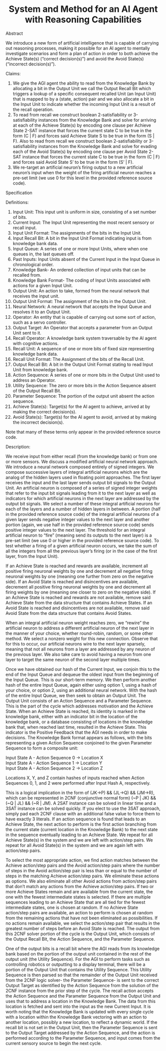 <h1 align="center">
System and Method for an AI Agent with Reasoning Capabilities
</h1>

Abstract

We introduce a new form of artificial intelligence that is capable of carrying out reasoning processes, making it possible for an AI agent to mentally investigate scenarios and form a plan of action in order to both achieve the Achieve State(s) (“correct decision(s)”) and avoid the Avoid State(s) (“incorrect decision(s)”).

Claims:

1. We give the AGI agent the ability to read from the Knowledge Bank by allocating a bit in the Output Unit we call the Output Recall Bit which triggers a lookup of a specific consequent recalled Unit (an Input Unit) that is mapped to by a (state, action) pair and we also allocate a bit in the Input Unit to indicate whether the incoming Input Unit is a result of the recall operation.  
2. To read from recall we construct boolean 2-satisfiability or 3-satisfiability instances from the Knowledge Bank and solve for arriving at each of the Achieve State(s) by encoding one clause per Achieve State 2-SAT instance that forces the current state C to be true in the form (C | F) and forces said Achieve State S to be true in the form (S | F). Also to read from recall we construct boolean 2-satisfiability or 3-satisfiability instances from the Knowledge Bank and solve for evading each of the Avoid State(s) by encoding one clause per Avoid State 2-SAT instance that forces the current state C to be true in the form (C | F) and forces said Avoid State S’ to be true in the form (S’ | F).  
3. We re-target an artificial neuron’s firing output to a new artificial neuron’s input when the weight of the firing artificial neuron reaches a pre-set limit (we use 0 for this level in the provided reference source code).

Specification

Definitions:

1. Input Unit: This input unit is uniform in size, consisting of a set number of bits.  
2. Current Input: The Input Unit representing the most recent sensory or recall input.  
3. Input Unit Format: The assignments of the bits in the Input Unit.  
4. Input Recall Bit: A bit in the Input Unit Format indicating input is from knowledge bank data.  
5. Input Queue: A series of one or more Input Units, where when one queues in, the last queues off.  
6. Past Inputs: Input Units absent of the Current Input in the Input Queue in chronological order.  
7. Knowledge Bank- An ordered collection of input units that can be recalled from.  
8. Knowledge Bank Format- The coding of Input Units associated with actions for a given Input Unit.  
9. Output Unit: An action to take, formed from the neural network that receives the input unit.  
10. Output Unit Format: The assignment of the bits in the Output Unit.  
11. Neural Network: A neural network that accepts the Input Queue and resolves it to an Output Unit.  
12. Operator: An entity that is capable of carrying out some sort of action, such as a servo controller.  
13. Output Target: An Operator that accepts a parameter from an Output Unit sent to it.  
14. Recall Operator: A knowledge bank system traversable by the AI agent with cognitive actions.  
15. Recall Unit: A sequence of one or more bits of fixed size representing knowledge bank data.  
16. Recall Unit Format: The Assignment of the bits of the Recall Unit.  
17. Output Recall Bit: A bit in the Output Unit Format stating to read Input Unit from knowledge bank.  
18. Action Sequence: A series of one or more bits in the Output Unit used to address an Operator.  
19. Utility Sequence: The zero or more bits in the Action Sequence absent of the Output Recall Bit.  
20. Parameter Sequence: The portion of the output unit absent the action sequence.  
21. Achieve State(s): Target(s) for the AI agent to achieve, arrived at by making the correct decision(s).  
22. Avoid State(s): Target(s) for the AI agent to avoid, arrived at by making the incorrect decision(s).

Note that many of these terms only appear in the provided reference source code.

Description:

We receive input from either recall (from the knowledge bank) or from one or more sensors. We discuss a modified artificial neural network approach. We introduce a neural network composed entirely of signed integers. We compose successive layers of integral artificial neurons which are the analog of the hidden layers used in floating point approaches. The first layer receives the input and the last layer sends output bit signals to the Output Unit. An artificial neuron is composed of a series of signed integer weights that refer to the input bit signals leading from it to the next layer as well as indicators for which artificial neurons in the next layer are addressed by the output bit signals. We select a number of these integral artificial neurons for each of the layers and a number of hidden layers in between. A portion (half in the provided reference source code) of the integral artificial neurons of a given layer sends negative integer values to the next layer and another portion (again, we use half in the provided reference source code) sends positive integer values to the next layer. The threshold for an integral artificial neuron to “fire” (meaning send its outputs to the next layer) is a pre-set limit (we use 0 or higher in the provided reference source code). To test whether a firing of a given artificial neuron occurs, we take the sum of all the integers from all the previous layer’s firing (or in the case of the first layer, from the Input Unit).

If an Achieve State is reached and rewards are available, increment all positive firing neuronal weights by one and decrement all negative firing neuronal weights by one (meaning one further from zero on the negative side). If an Avoid State is reached and disincentives are available, decrement all positive firing neuronal weights by one and decrement all firing weights by one (meaning one closer to zero on the negative side). If an Achieve State is reached and rewards are not available, remove said Achieve State from the data structure that contains Achieve States. If an Avoid State is reached and disincentives are not available, remove said Avoid State from the data structure that contains Avoid States.

When an integral artificial neuron weight reaches zero, we “rewire” the artificial neuron to address a different artificial neuron of the next layer in the manner of your choice, whether round-robin, random, or some other method. We select a nonzero weight for this new connection. Observe that for this to occur, our artificial neurons wire to the next layer sparsely, meaning that not all neurons from a layer are addressed by any neuron of the previous layer. We also take care to avoid having a neuron from one layer to target the same neuron of the second layer multiple times.

Once we have obtained our hash of the Current Input, we conjoin this to the end of the Input Queue and dequeue the oldest input from the beginning of the Input Queue. This is our short-term memory. We then perform another hash of the entire Input Queue, again either using option 1, using a hash of your choice, or option 2, using an additional neural network. With the hash of the entire Input Queue, we then seek to obtain an Output Unit. The Output Unit consists of an Action Sequence and a Parameter Sequence. This is the part of the cycle which addresses motivation and the Achieve State. When an Achieve State is reached, its identity is marked in the knowledge bank, either with an indicator bit in the location of the knowledge bank, or a database consisting of locations in the knowledge bank that, when reached last time, resulted in the Achieve State. This indicator is the Positive Feedback that the AGI needs in order to make decisions. The Knowledge Bank format appears as follows, with the bits representing a given Action Sequence conjoined to the given Parameter Sequence to form a composite unit:

Input State A \- Action Sequence 0 \-\> Location X  
Input State A \- Action Sequence 1 \-\> Location Y  
Input State A \- Action Sequence 2 \-\> Location Z

Locations X, Y, and Z contain hashes of inputs reached when Action Sequences 0, 1, and 2 were performed after Input Hash A, respectively.

This is a logical implication in the form of (JK-\>P) && (JL-\>Q) && (JM-\>R), which can be represented in 2CNF (conjunctive normal form) (\~P | JK) && (\~Q | JL) && (\~R | JM). A 2SAT instance can be solved in linear time and a 3SAT instance can be solved quickly. If you elect to use the 3SAT approach, simply pad each 2CNF clause with an additional false value to force them to have exactly 3 literals. If an action sequence is found that leads to an Achieve State, the next action to perform is the first action branching from the current state (current location in the Knowledge Bank) to the next state in the sequence eventually leading to an Achieve State. We repeat for all Achieve State(s) in the system and we are left with action/step pairs. We repeat for all Avoid State(s) in the system and we are again left with action/step pairs.

To select the most appropriate action, we find action matches between the Achieve action/step pairs and the Avoid action/step pairs where the number of steps in the Avoid action/step pair is less than or equal to the number of steps in the matching Achieve action/step pairs. We eliminate these actions as options. We also eliminate all other Avoid actions from action/step pairs that don’t match any actions from the Achieve action/step pairs. If two or more Achieve States remain and are available from the current state, the one with the fewest intermediate states is selected. If there are multiple sequences leading to an Achieve State that are all tied for the fewest intermediate states, one is chosen at random. If no Achieve State action/step pairs are available, an action to perform is chosen at random from the remaining actions that have not been eliminated as possibilities. If no actions remain available, we select the action/step pair that results in the greatest number of steps before an Avoid State is reached. The output from this 2CNF solver portion of the cycle is the Output Unit, which consists of the Output Recall Bit, the Action Sequence, and the Parameter Sequence.

One of the output bits is a recall bit where the AGI reads from its knowledge bank based on the portion of the output unit contained in the rest of the output unit (the Utility Sequence). For the AGI to perform tasks such as controlling robotics or outputting to a display terminal, there will be a portion of the Output Unit that contains the Utility Sequence. This Utility Sequence is then parsed so that the remainder of the Output Unit received from the 2CNF logic solver- the Parameter Sequence- is sent to the correct Output Target as identified by the Action Sequence from the solution of the 2CNF instance from the prior step of the cycle. The recall action accepts the Action Sequence and the Parameter Sequence from the Output Unit and uses that to address a location in the Knowledge Bank. The data from this location is fetched and sent into the input as the new Current Input. It is worth noting that the Knowledge Bank is updated with every single cycle with a location within the Knowledge Bank vectoring with an action to another location, possibly a new location, to reflect a dynamic world. If the recall bit is not set in the Output Unit, then the Parameter Sequence is sent to the Output Target addressed by the Action Sequence, and the action is performed according to the Parameter Sequence, and input comes from the current sensory source to begin the next cycle.
